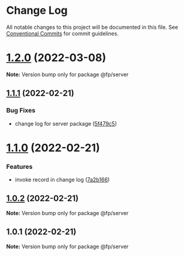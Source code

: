 # Change Log

All notable changes to this project will be documented in this file.
See [Conventional Commits](https://conventionalcommits.org) for commit guidelines.

# [1.2.0](https://github.com/university-works/transport-logistics/compare/v1.1.1...v1.2.0) (2022-03-08)

**Note:** Version bump only for package @fp/server





## [1.1.1](https://github.com/university-works/transport-logistics/compare/v1.1.0...v1.1.1) (2022-02-21)


### Bug Fixes

* change log for server package ([5f479c5](https://github.com/university-works/transport-logistics/commit/5f479c55e526c6cdd98c3732fd75de8ff72d16e7))





# [1.1.0](https://github.com/university-works/transport-logistics/compare/v1.0.2...v1.1.0) (2022-02-21)


### Features

* invoke record in change log ([7a2b166](https://github.com/university-works/transport-logistics/commit/7a2b1668e93e7c8007d13b09d0e0eed0bdb1219a))





## [1.0.2](https://github.com/university-works/transport-logistics/compare/v1.0.1...v1.0.2) (2022-02-21)

**Note:** Version bump only for package @fp/server





## 1.0.1 (2022-02-21)

**Note:** Version bump only for package @fp/server
